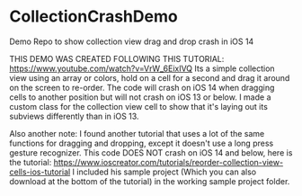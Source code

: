 # CollectionCrashDemo
Demo Repo to show collection view drag and drop crash in iOS 14

THIS DEMO WAS CREATED FOLLOWING THIS TUTORIAL: https://www.youtube.com/watch?v=VrW_6EixIVQ
Its a simple collection view using an array or colors, hold on a cell for a second and drag it around on the screen to re-order.
The code will crash on iOS 14 when dragging cells to another position but will not crash on iOS 13 or below.
I made a custom class for the collection view cell to show that it's laying out its subviews differently than in iOS 13.

Also another note: I found another tutorial that uses a lot of the same functions for dragging and dropping, except it doesn't use a long press gesture recognizer. This code DOES NOT crash on iOS 14 and below, here is the tutorial: https://www.ioscreator.com/tutorials/reorder-collection-view-cells-ios-tutorial
I included his sample project (Which you can also download at the bottom of the tutorial) in the working sample project folder.
